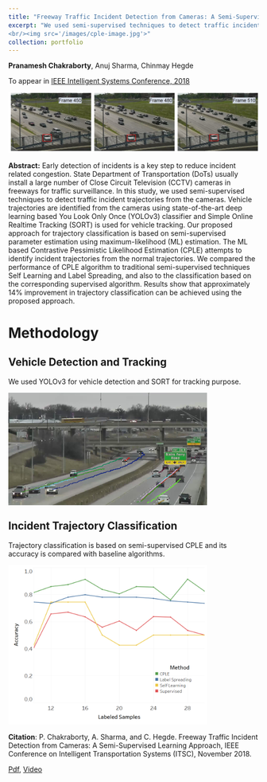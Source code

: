 ```yaml
---
title: "Freeway Traffic Incident Detection from Cameras: A Semi-Supervised Learning Approach"
excerpt: "We used semi-supervised techniques to detect traffic incident trajectories from the cameras. Our proposed approach for trajectory classification is based on semi-supervised parameter estimation using maximum-likelihood (ML) estimation. Results show that approximately 14% improvement in trajectory classification can be achieved using the proposed approach compared to baseline algorithms.
<br/><img src='/images/cple-image.jpg'>"
collection: portfolio
---
```


**Pranamesh Chakraborty**, Anuj Sharma, Chinmay Hegde

To appear in [IEEE Intelligent Systems Conference, 2018](https://www.ieee-itsc2018.org/)

![GitHub Logo](/images/cple-image.jpg)

**Abstract:** Early detection of incidents is a key step to reduce incident related congestion. State Department of Transportation (DoTs) usually install a large number of Close Circuit Television (CCTV) cameras in freeways for traffic surveillance.  In this study, we used semi-supervised techniques to detect traffic incident trajectories from the cameras. Vehicle trajectories are identified from the cameras using state-of-the-art deep learning based You Look Only Once (YOLOv3) classifier and Simple Online Realtime Tracking (SORT) is used for vehicle tracking. Our proposed approach for trajectory classification is based on semi-supervised parameter estimation using maximum-likelihood (ML) estimation. The ML based Contrastive Pessimistic Likelihood Estimation (CPLE) attempts to identify incident trajectories from the normal trajectories. We compared the performance of CPLE algorithm to traditional semi-supervised techniques Self Learning and Label Spreading, and also to the classification based on the corresponding supervised algorithm. Results show that approximately 14% improvement in trajectory classification can be achieved using the proposed approach. 

# Methodology

## Vehicle Detection and Tracking
We used YOLOv3 for vehicle detection and SORT for tracking purpose. 

<img src="/images/cple-track.png" alt="drawing" align="middle" width="400"/>

## Incident Trajectory Classification

Trajectory classification is based on semi-supervised CPLE and its accuracy is compared with baseline algorithms.

<img src="/images/cple-acc-comp.png" alt="drawing" width="400"/>


**Citation**: P. Chakraborty, A. Sharma, and C. Hegde. Freeway Traffic Incident Detection from Cameras: A Semi-Supervised Learning Approach, IEEE Conference on Intelligent Transportation Systems (ITSC), November 2018.

[Pdf](https://pranamesh.github.io/files/2018-IEEE-ITSC-draft.pdf), [Video](https://youtu.be/KhcdOXa29bo)

